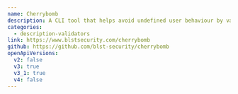 ```yaml
---
name: Cherrybomb
description: A CLI tool that helps avoid undefined user behaviour by validating your API descriptions, to make sure key parts are not missing or vague.
categories:
  - description-validators
link: https://www.blstsecurity.com/cherrybomb
github: https://github.com/blst-security/cherrybomb
openApiVersions:
  v2: false
  v3: true
  v3_1: true
  v4: false
---
```


